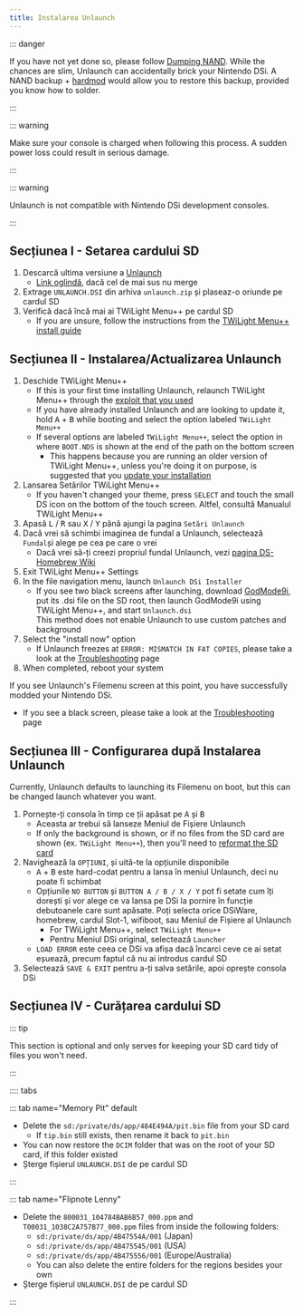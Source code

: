 ```yaml
---
title: Instalarea Unlaunch
---
```


::: danger

If you have not yet done so, please follow [Dumping NAND](dumping-nand.html). While the chances are slim, Unlaunch can accidentally brick your Nintendo DSi. A NAND backup + [hardmod](https://wiki.ds-homebrew.com/ds-index/hardmod) would allow you to restore this backup, provided you know how to solder.

:::

::: warning

Make sure your console is charged when following this process. A sudden power loss could result in serious damage.

:::

::: warning

Unlaunch is not compatible with Nintendo DSi development consoles.

:::

## Secțiunea I - Setarea cardului SD

1. Descarcă ultima versiune a [Unlaunch](https://problemkaputt.de/unlaunch.zip)
   - [Link oglindă](https://web.archive.org/web/20201112031436/https://problemkaputt.de/unlaunch.zip), dacă cel de mai sus nu merge
1. Extrage `UNLAUNCH.DSI` din arhiva `unlaunch.zip` și plaseaz-o oriunde pe cardul SD
1. Verifică dacă încă mai ai TWiLight Menu++ pe cardul SD
   - If you are unsure, follow the instructions from the [TWiLight Menu++ install guide](https://wiki.ds-homebrew.com/twilightmenu/installing-dsi)

## Secțiunea II - Instalarea/Actualizarea Unlaunch

1. Deschide TWiLight Menu++
   - If this is your first time installing Unlaunch, relaunch TWiLight Menu++ through the [exploit that you used](launching-the-exploit.html)
   - If you have already installed Unlaunch and are looking to update it, hold <kbd class="face">A</kbd> + <kbd class="face">B</kbd> while booting and select the option labeled `TWiLight Menu++`
   - If several options are labeled `TWiLight Menu++`, select the option in where `BOOT.NDS` is shown at the end of the path on the bottom screen
      - This happens because you are running an older version of TWiLight Menu++, unless you're doing it on purpose, is suggested that you [update your installation](https://wiki.ds-homebrew.com/twilightmenu/updating-dsi)
1. Lansarea Setărilor TWiLight Menu++
   - If you haven't changed your theme, press `SELECT` and touch the small DS icon on the bottom of the touch screen. Altfel, consultă Manualul TWiLight Menu++
1. Apasă <kbd class="l">L</kbd> / <kbd class="r">R</kbd> sau <kbd class="face">X</kbd> / <kbd class="face">Y</kbd> până ajungi la pagina `Setări Unlaunch`
1. Dacă vrei să schimbi imaginea de fundal a Unlaunch, selectează `Fundal`și alege pe cea pe care o vrei
   - Dacă vrei să-ți creezi propriul fundal Unlaunch, vezi [pagina DS-Homebrew Wiki](https://wiki.ds-homebrew.com/twilightmenu/custom-unlaunch-backgrounds)
1. Exit TWiLight Menu++ Settings
1. In the file navigation menu, launch `Unlaunch DSi Installer`
   - If you see two black screens after launching, download [GodMode9i](https://github.com/DS-Homebrew/GodMode9i/releases), put its .dsi file on the SD root, then launch GodMode9i using TWiLight Menu++, and start `Unlaunch.dsi`    
     This method does not enable Unlaunch to use custom patches and background
1. Select the "install now" option
   - If Unlaunch freezes at `ERROR: MISMATCH IN FAT COPIES`, please take a look at the [Troubleshooting](troubleshooting.html) page
1. When completed, reboot your system

If you see Unlaunch's Filemenu screen at this point, you have successfully modded your Nintendo DSi.
- If you see a black screen, please take a look at the [Troubleshooting](troubleshooting.html) page

## Secțiunea III - Configurarea după Instalarea Unlaunch

Currently, Unlaunch defaults to launching its Filemenu on boot, but this can be changed launch whatever you want.

1. Pornește-ți consola în timp ce ții apăsat pe <kbd class="face">A</kbd> și <kbd class="face">B</kbd>
   - Aceasta ar trebui să lanseze Meniul de Fișiere Unlaunch
   - If only the background is shown, or if no files from the SD card are shown (ex. `TWiLight Menu++`), then you'll need to [reformat the SD card](sd-card-setup.html)
1. Navighează la `OPȚIUNI`, și uită-te la opțiunile disponibile
   - <kbd class="face">A</kbd> + <kbd class="face">B</kbd> este hard-codat pentru a lansa în meniul Unlaunch, deci nu poate fi schimbat
   - Opțiunile `NO BUTTON` și `BUTTON A / B / X / Y` pot fi setate cum îți dorești și vor alege ce va lansa pe DSi la pornire în funcție debutoanele care sunt apăsate. Poți selecta orice DSiWare, homebrew, cardul Slot-1, wifiboot, sau Meniul de Fișiere al Unlaunch
      - For TWiLight Menu++, select  `TWiLight Menu++`
      - Pentru Meniul DSi original, selectează `Launcher`
   - `LOAD ERROR` este ceea ce DSi va afișa dacă încarci ceve ce ai setat eșuează, precum faptul că nu ai introdus cardul SD
1. Selectează `SAVE & EXIT` pentru a-ți salva setările, apoi oprește consola DSi

## Secțiunea IV - Curățarea cardului SD

::: tip

This section is optional and only serves for keeping your SD card tidy of files you won't need.

:::

:::: tabs

::: tab name="Memory Pit" default

- Delete the `sd:/private/ds/app/484E494A/pit.bin` file from your SD card
   - If `tip.bin` still exists, then rename it back to `pit.bin`
- You can now restore the `DCIM` folder that was on the root of your SD card, if this folder existed
- Șterge fișierul `UNLAUNCH.DSI` de pe cardul SD

:::

::: tab name="Flipnote Lenny"

- Delete the `800031_104784BAB6B57_000.ppm` and `T00031_1038C2A757B77_000.ppm` files from inside the following folders:
   - `sd:/private/ds/app/4B47554A/001` (Japan)
   - `sd:/private/ds/app/4B475545/001` (USA)
   - `sd:/private/ds/app/4B475556/001` (Europe/Australia)
   - You can also delete the entire folders for the regions besides your own
- Șterge fișierul `UNLAUNCH.DSI` de pe cardul SD

:::
